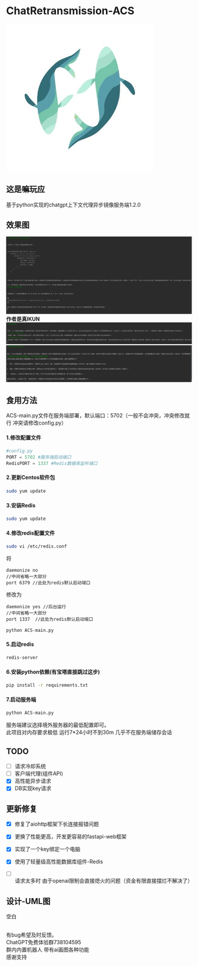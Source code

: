# ChatRetransmission-ACS
![](https://github.com/Lixeer/ChatRetransmission-ACS/blob/main/resource/qxlarge-dsc-375E24F76A8D07723A207852AA5C313D_1.jpg)
## 这是嘛玩应
基于python实现的chatgpt上下文代理异步镜像服务端1.2.0
## 效果图

![](https://github.com/Lixeer/ChatRetransmission-ACS/blob/main/resource/7Y0TWN%60IBK%7EGOSQT3GDTS3.png)
__作者是真IKUN__
![](https://github.com/Lixeer/ChatRetransmission-ACS/blob/main/resource/BXCLWG%25W%405%7D%7D0GO%7DRIEQPE0.png)
![](https://github.com/Lixeer/ChatRetransmission-ACS/blob/main/resource/U%5D1781U%2560VX00KKHST%24MH4.png)
## 食用方法
ACS-main.py文件在服务端部署，默认端口：5702（一般不会冲突，冲突修改就行 冲突请修改config.py）

#### 1.修改配置文件
```python
#config.py
PORT = 5702 #服务端启动端口
RedisPORT = 1337 #Redis数据库监听端口
```
#### 2.更新Centos软件包
```bash
sudo yum update
```

#### 3.安装Redis
```bash
sudo yum update
```
#### 4.修改redis配置文件
```bash
sudo vi /etc/redis.conf
```
将
```
daemonize no
//中间省略一大部分
port 6379 //此处为redis默认启动端口
```
修改为
```
daemonize yes //后台运行
//中间省略一大部分
port 1337  //此处为redis默认启动端口
```

```
python ACS-main.py
```
#### 5.启动redis
```bash
redis-server
```
#### 6.安装python依赖(有宝塔直接跳过这步)
```bash
pip install -r requirements.txt
```
#### 7.启动服务端
```bash
python ACS-main.py
```

服务端建议选择境外服务器的最低配置即可。  
此项目对内存要求极低 运行7*24小时不到30m 几乎不在服务端储存会话

## TODO
- [ ] 请求冷却系统
- [ ] 客户端代理(组件API)
- [x] 高性能异步请求
- [x] DB实现key请求  

## 更新修复
- [x] 修复了aiohttp框架下长连接报错问题
- [x] 更换了性能更高，开发更容易的fastapi-web框架
- [x] 实现了一个key绑定一个电脑
- [x] 使用了轻量级高性能数据库组件-Redis
- [ ] 请求太多时 由于openai限制会直接熄火的问题（资金有限直接摆烂不解决了） 


## 设计-UML图
空白



##
有bug希望及时反馈。  
ChatGPT免费体验群738104595  
群内内置机器人 带有ai画图各种功能  
感谢支持



